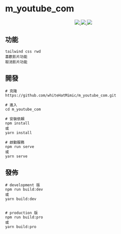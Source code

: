 # m_youtube_com

<p align="center">
    <a href="https://vuejs.org/">
        <img src="https://img.shields.io/badge/vue-5.0.6-blue">
    </a>
    <a href="https://tailwindcss.com/">
        <img src="https://img.shields.io/badge/tailwindcss-3.1.5-blue">
    </a>
    <a href="https://docs.microsoft.com/zh-tw/aspnet/core/release-notes/aspnetcore-6.0?view=aspnetcore-6.0">
        <img src="https://img.shields.io/badge/asp.net_core-6.0-blue">
    </a>
</p>

## 功能

```textile
tailwind css rwd
喜歡影片功能
取消影片功能
```

## 開發

```textile
# 克隆
https://github.com/whiteHatMimic/m_youtube_com.git

# 進入
cd m_youtube_com

# 安裝依賴
npm install
或
yarn install

# 啟動服務
npm run serve
或
yarn serve
```

## 發佈

```textile
# development 版
npm run build:dev
或
yarn build:dev


# production 版
npm run build:pro
或
yarn build:pro
```
